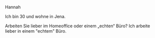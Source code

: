 Hannah

Ich bin 30 und wohne in Jena.

Arbeiten Sie lieber im Homeoffice oder einem „echten“ Büro?
Ich arbeite lieber in einem "echtem" Büro.
